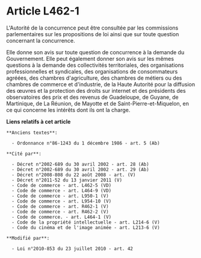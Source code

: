 # Article L462-1

L'Autorité de la concurrence peut être consultée par les commissions parlementaires sur les propositions de loi ainsi que sur
toute question concernant la concurrence. 

Elle donne son avis sur toute question de concurrence à la demande du Gouvernement. Elle peut également donner son avis sur
les mêmes questions à la demande des collectivités territoriales, des organisations professionnelles et syndicales, des
organisations de consommateurs agréées, des chambres d'agriculture, des chambres de métiers ou des chambres de commerce et
d'industrie, de la Haute Autorité pour la diffusion des œuvres et la protection des droits sur internet           et des
présidents des observatoires des prix et des revenus de Guadeloupe, de Guyane, de Martinique, de La Réunion, de Mayotte et de
Saint-Pierre-et-Miquelon, en ce qui concerne les intérêts dont ils ont la charge.

**Liens relatifs à cet article**

	**Anciens textes**:

	  - Ordonnance n°86-1243 du 1 décembre 1986 - art. 5 (Ab)

	**Cité par**:

	  - Décret n°2002-689 du 30 avril 2002 - art. 28 (Ab)
	  - Décret n°2002-689 du 30 avril 2002 - art. 29 (Ab)
	  - Décret n°2008-808 du 22 août 2008 - art. (V)
	  - Décret n°2011-52 du 13 janvier 2011 (V)
	  - Code de commerce - art. L462-5 (VD)
	  - Code de commerce - art. L464-9 (VD)
	  - Code de commerce - art. L950-1 (V)
	  - Code de commerce - art. L954-10 (V)
	  - Code de commerce - art. R462-1 (V)
	  - Code de commerce - art. R462-2 (V)
	  - Code de commerce. - art. L464-1 (V)
	  - Code de la propriété intellectuelle - art. L214-6 (V)
	  - Code du cinéma et de l'image animée - art. L213-6 (V)

	**Modifié par**:

	  - Loi n°2010-853 du 23 juillet 2010 - art. 42

